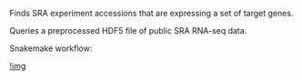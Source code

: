 Finds SRA experiment accessions that are expressing a set of target genes. 

Queries a preprocessed HDF5 file of public SRA RNA-seq data.

Snakemake workflow:

[!img](https://raw.githubusercontent.com/mbernste/find-samples-for-target-genes/master/dag.png)

